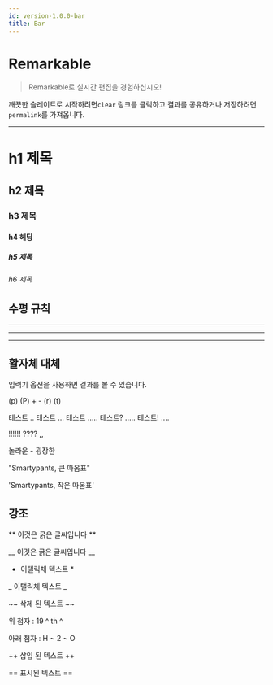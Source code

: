 ```yaml
---
id: version-1.0.0-bar
title: Bar
---
```


# Remarkable

> Remarkable로 실시간 편집을 경험하십시오!

깨끗한 슬레이트로 시작하려면`clear` 링크를 클릭하고 결과를 공유하거나 저장하려면`permalink`를 가져옵니다.

***

# h1 제목
## h2 제목
### h3 제목
#### h4 헤딩
##### h5 제목
###### h6 제목


## 수평 규칙

___

***

***


## 활자체 대체

입력기 옵션을 사용하면 결과를 볼 수 있습니다.

(p) (P) + - (r) (t)

테스트 .. 테스트 ... 테스트 ..... 테스트? ..... 테스트! ....

!!!!!! ???? ,,

놀라운 - 굉장한

"Smartypants, 큰 따옴표"

'Smartypants, 작은 따옴표'


## 강조

** 이것은 굵은 글씨입니다 **

__ 이것은 굵은 글씨입니다 __

* 이탤릭체 텍스트 *

_ 이탤릭체 텍스트 _

~~ 삭제 된 텍스트 ~~

위 첨자 : 19 ^ th ^

아래 첨자 : H ~ 2 ~ O

++ 삽입 된 텍스트 ++

== 표시된 텍스트 ==